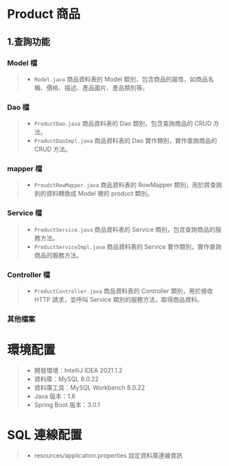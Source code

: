 # Product 商品
## 1.查詢功能
### Model 檔
> * ```Model.java``` 商品資料表的 Model 類別，包含商品的屬性，如商品名稱、價格、描述、產品圖片、產品類別等。
### Dao 檔
> * ```ProductDao.java``` 商品資料表的 Dao 類別，包含查詢商品的 CRUD 方法。
> * ```ProductDaoImpl.java``` 商品資料表的 Dao 實作類別，實作查詢商品的 CRUD 方法。
### mapper 檔
> * ```ProudctRowMapper.java``` 商品資料表的 RowMapper 類別，用於將查詢到的資料轉換成 Model 裡的 product 類別。
### Service 檔
> * ```ProductService.java``` 商品資料表的 Service 類別，包含查詢商品的服務方法。
> * ```ProductServiceImpl.java``` 商品資料表的 Service 實作類別，實作查詢商品的服務方法。
### Controller 檔
> * ```ProductController.java``` 商品資料表的 Controller 類別，用於接收 HTTP 請求，並呼叫 Service 類別的服務方法，取得商品資料。
### 其他檔案

# 環境配置
> * 開發環境：IntelliJ IDEA 2021.1.2
> * 資料庫：MySQL 8.0.22
> * 資料庫工具：MySQL Workbench 8.0.22
> * Java 版本：1.8
> * Spring Boot 版本：3.0.1

# SQL 連線配置
> * resources/application.properties 設定資料庫連線資訊

